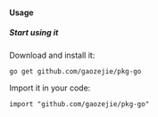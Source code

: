 #### Usage

##### Start using it

Download and install it:

```
go get github.com/gaozejie/pkg-go
```

Import it in your code:

```
import "github.com/gaozejie/pkg-go"
```